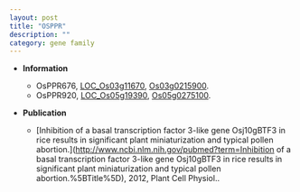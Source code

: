 ```yaml
---
layout: post
title: "OSPPR"
description: ""
category: gene family
---
```


* **Information**  
    + OsPPR676, [LOC_Os03g11670](http://rice.uga.edu/cgi-bin/ORF_infopage.cgi?orf=LOC_Os03g11670), [Os03g0215900](https://rapdb.dna.affrc.go.jp/locus/?name=Os03g0215900).
    + OsPPR920, [LOC_Os05g19390](http://rice.uga.edu/cgi-bin/ORF_infopage.cgi?orf=LOC_Os05g19390), [Os05g0275100](https://rapdb.dna.affrc.go.jp/locus/?name=Os05g0275100).

* **Publication**  
    + [Inhibition of a basal transcription factor 3-like gene Osj10gBTF3 in rice results in significant plant miniaturization and typical pollen abortion.](http://www.ncbi.nlm.nih.gov/pubmed?term=Inhibition of a basal transcription factor 3-like gene Osj10gBTF3 in rice results in significant plant miniaturization and typical pollen abortion.%5BTitle%5D), 2012, Plant Cell Physiol..


